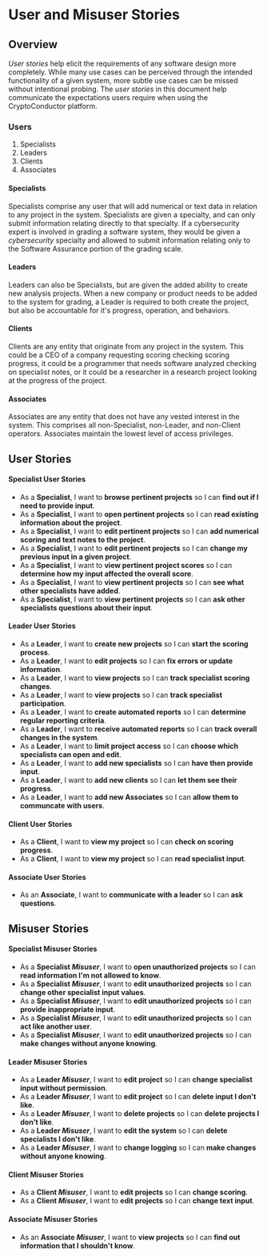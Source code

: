 
# User and Misuser Stories

## Overview

_User stories_ help elicit the requirements of any software design more completely. While many use cases can be perceived through the intended functionality of a given system, more subtle use cases can be missed without intentional probing. The _user stories_ in this document help communicate the expectations users require when using the CryptoConductor platform.


### Users

1. Specialists
2. Leaders
3. Clients
4. Associates

#### Specialists

Specialists comprise any user that will add numerical or text data in relation to any project in the system. Specialists are given a specialty, and can only submit information relating directly to that specialty. If a cybersecurity expert is involved in grading a software system, they would be given a _cybersecurity_ specialty and allowed to submit information relating only to the Software Assurance portion of the grading scale.

#### Leaders

Leaders can also be Specialists, but are given the added ability to create new analysis projects. When a new company or product needs to be added to the system for grading, a Leader is required to both create the project, but also be accountable for it's progress, operation, and behaviors.

#### Clients

Clients are any entity that originate from any project in the system. This could be a CEO of a company requesting scoring checking scoring progress, it could be a programmer that needs software analyzed checking on specialist notes, or it could be a researcher in a research project looking at the progress of the project.

#### Associates

Associates are any entity that does not have any vested interest in the system. This comprises all non-Specialist, non-Leader, and non-Client operators. Associates maintain the lowest level of access privileges.

## User Stories

#### Specialist User Stories
- As a **Specialist**, I want to **browse pertinent projects** so I can **find out if I need to provide input**.
- As a **Specialist**, I want to **open pertinent projects** so I can **read existing information about the project**.
- As a **Specialist**, I want to **edit pertinent projects** so I can **add numerical scoring and text notes to the project**.
- As a **Specialist**, I want to **edit pertinent projects** so I can **change my previous input in a given project**.
- As a **Specialist**, I want to **view pertinent project scores** so I can **determine how my input affected the overall score**.
- As a **Specialist**, I want to **view pertinent projects** so I can **see what other specialists have added**.
- As a **Specialist**, I want to **view pertinent projects** so I can **ask other specialists questions about their input**.

#### Leader User Stories
- As a **Leader**, I want to **create new projects** so I can **start the scoring process**.
- As a **Leader**, I want to **edit projects** so I can **fix errors or update information**.
- As a **Leader**, I want to **view projects** so I can **track specialist scoring changes**.
- As a **Leader**, I want to **view projects** so I can **track specialist participation**.
- As a **Leader**, I want to **create automated reports** so I can **determine regular reporting criteria**.
- As a **Leader**, I want to **receive automated reports** so I can **track overall changes in the system**.
- As a **Leader**, I want to **limit project access** so I can **choose which specialists can open and edit**.
- As a **Leader**, I want to **add new specialists** so I can **have then provide input**.
- As a **Leader**, I want to **add new clients** so I can **let them see their progress**.
- As a **Leader**, I want to **add new Associates** so I can **allow them to communcate with users**.

#### Client User Stories
- As a **Client**, I want to **view my project** so I can **check on scoring progress**.
- As a **Client**, I want to **view my project** so I can **read specialist input**.

#### Associate User Stories
- As an **Associate**, I want to **communicate with a leader** so I can **ask questions**.

## Misuser Stories

#### Specialist Misuser Stories
- As a **Specialist _Misuser_**, I want to **open unauthorized projects** so I can **read information I'm not allowed to know**.
- As a **Specialist _Misuser_**, I want to **edit unauthorized projects** so I can **change other specialist input values**.
- As a **Specialist _Misuser_**, I want to **edit unauthorized projects** so I can **provide inappropriate input**.
- As a **Specialist _Misuser_**, I want to **edit unauthorized projects** so I can **act like another user**.
- As a **Specialist _Misuser_**, I want to **edit unauthorized projects** so I can **make changes without anyone knowing**.


#### Leader Misuser Stories
- As a **Leader _Misuser_**, I want to **edit project** so I can **change specialist input without permission**.
- As a **Leader _Misuser_**, I want to **edit project** so I can **delete input I don't like**.
- As a **Leader _Misuser_**, I want to **delete projects** so I can **delete projects I don't like**.
- As a **Leader _Misuser_**, I want to **edit the system** so I can **delete specialists I don't like**.
- As a **Leader _Misuser_**, I want to **change logging** so I can **make changes without anyone knowing**.

#### Client Misuser Stories
- As a **Client _Misuser_**, I want to **edit projects** so I can **change scoring**.
- As a **Client _Misuser_**, I want to **edit projects** so I can **change text input**.

#### Associate Misuser Stories
- As an **Associate _Misuser_**, I want to **view projects** so I can **find out information that I shouldn't know**.
